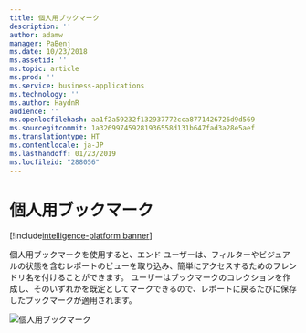 ```yaml
---
title: 個人用ブックマーク
description: ''
author: adamw
manager: PaBenj
ms.date: 10/23/2018
ms.assetid: ''
ms.topic: article
ms.prod: ''
ms.service: business-applications
ms.technology: ''
ms.author: HaydnR
audience: ''
ms.openlocfilehash: aa1f2a59232f132937772cca8771426726d9d569
ms.sourcegitcommit: 1a326997459281936558d131b647fad3a28e5aef
ms.translationtype: HT
ms.contentlocale: ja-JP
ms.lasthandoff: 01/23/2019
ms.locfileid: "288056"
---
```

# <a name="personal-bookmarks"></a>個人用ブックマーク

[!include[intelligence-platform banner](../../includes/intelligence-platform.md)]

個人用ブックマークを使用すると、エンド ユーザーは、フィルターやビジュアルの状態を含むレポートのビューを取り込み、簡単にアクセスするためのフレンドリ名を付けることができます。 ユーザーはブックマークのコレクションを作成し、そのいずれかを既定としてマークできるので、レポートに戻るたびに保存したブックマークが適用されます。

![個人用ブックマーク](media/personal-bookmarks.jpg "個人用ブックマーク")
